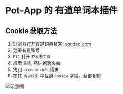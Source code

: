 # Pot-App 的 有道单词本插件

## Cookie 获取方法

1. 浏览器打开有道词典官网: [youdao.com](https://www.youdao.com/)
2. 登录有道账号
3. `F12` 打开 `开发者工具`
4. 点击 `网络`, 然后刷新页面
5. 找到 `accountinfo` 请求
6. 在其 `请求标头` 中找到 `Cookie` 字段，全部复制

![示意图](./devtools.png)

